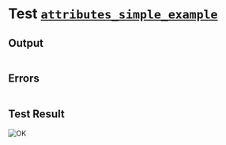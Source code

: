 # Test [`attributes_simple_example`](../doc/attributes.md#L16)

## Output

```,plain
```

## Errors

```,plain
```

## Test Result

![OK](../doc/.test/attributes_simple_example.png)
